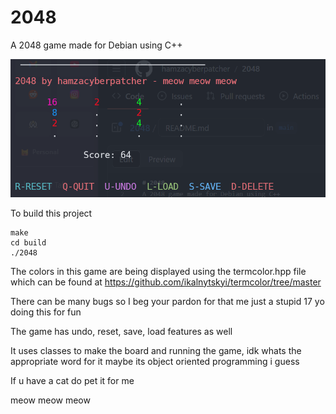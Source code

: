 # 2048
A 2048 game made for Debian using C++

![screenshot](Screenshot.png)


To build this project
```
make
cd build
./2048
```

The colors in this game are being displayed using the termcolor.hpp file which can be found at https://github.com/ikalnytskyi/termcolor/tree/master

There can be many bugs so I beg your pardon for that me just a stupid 17 yo doing this for fun

The game has undo, reset, save, load features as well

It uses classes to make the board and running the game, idk whats the appropriate word for it maybe its object oriented programming i guess

If u have a cat do pet it for me

meow meow meow

